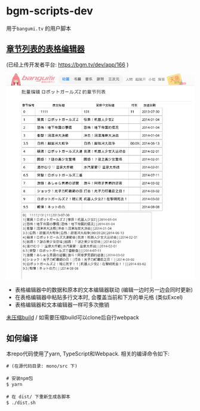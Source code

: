 # bgm-scripts-dev

用于`bangumi.tv` 的用户脚本

## [章节列表的表格编辑器](bgm-eps-editor.min.user.js?raw=true)

(已经上传开发者平台: https://bgm.tv/dev/app/166 )

![Screenshot](screenshots/bgm-eps-editor.png)

- 表格编辑器中的数据和原本的文本编辑器联动 (编辑一边时另一边会同时更新)
- 在表格编辑器中粘贴多行文本时, 会覆盖当前和下方的单元格 (类似Excel)
- 表格编辑器和文本编辑器一样可多次撤销

[未压缩build](bgm-eps-editor.user.js) / 如需要压缩build可以clone后自行webpack

## 如何编译

本repo代码使用了yarn, TypeScript和Webpack. 相关的编译命令如下:

```text
# (在源代码目录: mono/src 下)

# 安装npm包
$ yarn

# 在 dist/ 下重新生成各脚本
$ ./dist.sh

```
